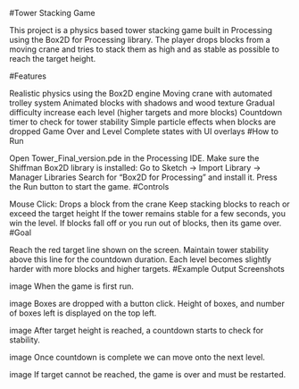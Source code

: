 #Tower Stacking Game

This project is a physics based tower stacking game built in Processing using the Box2D for Processing library.
The player drops blocks from a moving crane and tries to stack them as high and as stable as possible to reach the target height.

#Features

Realistic physics using the Box2D engine
Moving crane with automated trolley system
Animated blocks with shadows and wood texture
Gradual difficulty increase each level (higher targets and more blocks)
Countdown timer to check for tower stability
Simple particle effects when blocks are dropped
Game Over and Level Complete states with UI overlays
#How to Run

Open Tower_Final_version.pde in the Processing IDE.
Make sure the Shiffman Box2D library is installed:
Go to Sketch -> Import Library -> Manager Libraries
Search for “Box2D for Processing” and install it.
Press the Run button to start the game.
#Controls

Mouse Click: Drops a block from the crane
Keep stacking blocks to reach or exceed the target height
If the tower remains stable for a few seconds, you win the level.
If blocks fall off or you run out of blocks, then its game over.
#Goal

Reach the red target line shown on the screen.
Maintain tower stability above this line for the countdown duration.
Each level becomes slightly harder with more blocks and higher targets.
#Example Output Screenshots

image
When the game is first run.

image
Boxes are dropped with a button click. Height of boxes, and number of boxes left is displayed on the top left.

image
After target height is reached, a countdown starts to check for stability.

image
Once countdown is complete we can move onto the next level.

image
If target cannot be reached, the game is over and must be restarted.
